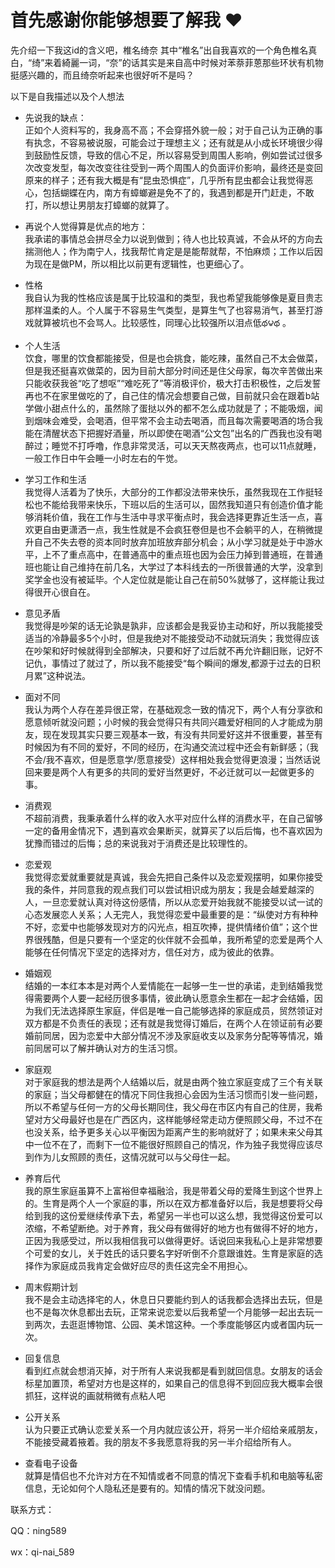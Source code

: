 #  首先感谢你能够想要了解我 ♥️ 
先介绍一下我这id的含义吧，椎名绮奈  其中“椎名”出自我喜欢的一个角色椎名真白，“绮”来着綺麗一词，“奈”的话其实是来自高中时候对苯萘菲蒽那些环状有机物挺感兴趣的，而且绮奈听起来也很好听不是吗？

以下是自我描述以及个人想法 

*  先说我的缺点：  
正如个人资料写的，我身高不高；不会穿搭外貌一般；对于自己认为正确的事有执念，不容易被说服，可能会过于理想主义；还有就是从小成长环境很少得到鼓励性反馈，导致的信心不足，所以容易受到周围人影响，例如尝试过很多次改变发型，每次改变往往受到一两个周围人的负面评价影响，最终还是变回原来的样子；还有我大概是有“昆虫恐惧症”，几乎所有昆虫都会让我觉得恶心，包括蝴蝶在内，南方有蟑螂避是免不了的，我遇到都是开门赶走，不敢打，所以想让男朋友打蟑螂的就算了。

*  再说个人觉得算是优点的地方：  
我承诺的事情总会拼尽全力以说到做到；待人也比较真诚，不会从坏的方向去揣测他人；作为南宁人，找我帮忙肯定是是能帮就帮，不怕麻烦；工作以后因为现在是做PM，所以相比以前更有逻辑性，也更细心了。  

*  性格  
我自认为我的性格应该是属于比较温和的类型，我也希望我能够像是夏目贵志那样温柔的人。个人属于不容易生气类型，是算生气了也容易消气，甚至打游戏就算被坑也不会骂人。比较感性，同理心比较强所以泪点低థ౪థ 。
 
*  个人生活  
饮食，哪里的饮食都能接受，但是也会挑食，能吃辣，虽然自己不太会做菜，但是我还挺喜欢做菜的，因为目前大部分时间还是住父母家，每次辛苦做出来只能收获我爸“吃了想呕”“难吃死了”等消极评价，极大打击积极性，之后发誓再也不在家里做吃的了，自己住的情况会想要自己做，目前就只会在跟着b站学做小甜点什么的，虽然除了蛋挞以外的都不怎么成功就是了；不能吸烟，闻到烟味会难受，会喝酒，但平常不会主动去喝酒，而且每次需要喝酒的场合我能在清醒状态下把握好酒量，所以即使在喝酒“公文包”出名的广西我也没有喝醉过；睡觉不打呼噜，作息非常灵活，可以天天熬夜两点，也可以11点就睡，一般工作日中午会睡一小时左右的午觉。
 
*  学习工作和生活  
我觉得人活着为了快乐，大部分的工作都没法带来快乐，虽然我现在工作挺轻松也不能给我带来快乐，下班以后的生活可以，固然我知道只有创造价值才能够消耗价值，我在工作与生活中寻求平衡点时，我会选择更靠近生活一点，喜欢更自由更潇洒一点，我生性就是不会疯狂卷但是也不会躺平的人，在稍微提升自己不失去卷的资本同时放弃加班放弃部分机会；从小学习就是处于中游水平，上不了重点高中，在普通高中的重点班也因为会压力掉到普通班，在普通班也能让自己维持在前几名，大学过了本科线去的一所很普通的大学，没拿到奖学金也没有被延毕。个人定位就是能让自己在前50%就够了，这样能让我过得很开心很自在。
 
*  意见矛盾  
我觉得是吵架的话无论孰是孰非，应该都会是我妥协主动和好，所以我能接受适当的冷静最多5个小时，但是我绝对不能接受动不动就玩消失；我觉得应该在吵架和好时候就得到全部解决，只要和好了过后就不再允许翻旧账，记好不记仇，事情过了就过了，所以我不能接受“每个瞬间的爆发,都源于过去的日积月累”这种说法。

*  面对不同  
我认为两个人存在差异很正常，在基础观念一致的情况下，两个人有分享欲和愿意倾听就没问题；小时候的我会觉得只有共同兴趣爱好相同的人才能成为朋友，现在发现其实只要三观基本一致，有没有共同爱好这并不很重要，甚至有时候因为有不同的爱好，不同的经历，在沟通交流过程中还会有新鲜感；（我不会/我不喜欢，但是愿意学/愿意接受）这样相处我会觉得更浪漫；当然话说回来要是两个人有更多的共同的爱好当然更好，不必迁就可以一起做更多的事。

*  消费观  
不超前消费，我秉承着什么样的收入水平对应什么样的消费水平，在自己留够一定的备用金情况下，遇到喜欢会果断买，就算买了以后后悔，也不喜欢因为犹豫而错过的后悔；总的来说我对于消费还是比较理性的。

*  恋爱观  
我觉得恋爱就重要就是真诚，我会先把自己条件以及恋爱观摆明，如果你接受我的条件，并同意我的观点我们可以尝试相识成为朋友；我是会越爱越深的人，一旦恋爱就认真对待这份感情，所以从恋爱开始我就不能接受以试一试的心态发展恋人关系；人无完人，我觉得恋爱中最重要的是：“纵使对方有种种不好，恋爱中也能够发现对方的闪光点，相互吹捧，提供情绪价值”；这个世界很残酷，但是只要有一个坚定的伙伴就不会孤单，我所希望的恋爱是两个人能够在任何情况下坚定的选择对方，信任对方，成为彼此的依靠。

*  婚姻观  
结婚的一本红本本是对两个人爱情能在一起够一生一世的承诺，走到结婚我觉得需要两个人要一起经历很多事情，彼此确认愿意余生都在一起才会结婚，因为我们无法选择原生家庭，伴侣是唯一自己能够选择的家庭成员，贸然领证对双方都是不负责任的表现；还有就是我觉得订婚后，在两个人在领证前有必要婚前同居，因为恋爱中大部分情况不涉及家庭收支以及家务分配等等情况，婚前同居可以了解并确认对方的生活习惯。

*  家庭观  
对于家庭我的想法是两个人结婚以后，就是由两个独立家庭变成了三个有关联的家庭；当父母都健在的情况下同住我担心会因为生活习惯而引发一些问题，所以不希望与任何一方的父母长期同住，我父母在市区内有自己的住房，我希望对方父母最好也是在广西区内，这样能够经常走动方便照顾父母，不过不在也没关系，给予更多关心以平衡因为距离产生的影响就好了；如果未来父母其中一位不在了，而剩下一位不能很好照顾自己的情况，作为独子我觉得应该尽到作为儿女照顾的责任，这情况就可以与父母住一起。

*  养育后代  
我的原生家庭虽算不上富裕但幸福融洽，我是带着父母的爱降生到这个世界上的。生育是两个人一个家庭的事，所以在双方都准备好以后，我是想要将父母给到我的这份爱继续传承下去，希望另一半也可以这么想，我觉得这份爱可以浓缩，不希望断绝。对于养育，我父母有做得好的地方也有做得不好的地方，正因为我感受过，所以我相信我可以做得更好。话说回来我私心上是非常想要个可爱的女儿，关于姓氏的话只要名字好听倒不介意跟谁姓。生育是家庭的选择作为家庭成员我肯定会做好应尽的责任这完全不用担心。

*  周末假期计划  
我不是会主动选择宅的人，休息日只要能约到人的话我都会选择出去玩，但是也不是每次休息都出去玩，正常来说恋爱以后我希望一个月能够一起出去玩一到两次，去逛逛博物馆、公园、美术馆这种。一个季度能够区内或者国内玩一次。

*  回复信息  
看到红点就会想消灭掉，对于所有人来说我都是看到就回信息。女朋友的话会标星加置顶，希望对方也是这样的，如果自己的信息得不到回应我大概率会很抓狂，这样说的画就稍微有点粘人吧

*  公开关系  
认为只要正式确认恋爱关系一个月内就应该公开，将另一半介绍给亲戚朋友，不能接受藏着掖着。我的朋友不多我愿意将我的另一半介绍给所有人。

*  查看电子设备  
就算是情侣也不允许对方在不知情或者不同意的情况下查看手机和电脑等私密信息，无论如何个人隐私还是要有的。知情的情况下就没问题。


联系方式：

QQ：ning589

wx：qi-nai_589
